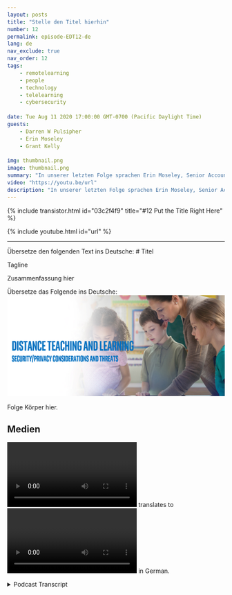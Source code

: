 ```yaml
---
layout: posts
title: "Stelle den Titel hierhin"
number: 12
permalink: episode-EDT12-de
lang: de
nav_exclude: true
nav_order: 12
tags:
    - remotelearning
    - people
    - technology
    - telelearning
    - cybersecurity

date: Tue Aug 11 2020 17:00:00 GMT-0700 (Pacific Daylight Time)
guests:
    - Darren W Pulsipher
    - Erin Moseley
    - Grant Kelly

img: thumbnail.png
image: thumbnail.png
summary: "In unserer letzten Folge sprachen Erin Moseley, Senior Account Executive für Bildung bei Intel, und Grant Kelly, Solution Architect für Bildung bei Intel, zusammen mit Darren über die technologischen Herausforderungen und Optionen beim Fernlernen. In dieser Folge gehen wir tiefer auf Datenschutz- und Sicherheitsbedrohungen und Lösungen ein."
video: "https://youtu.be/url"
description: "In unserer letzten Folge sprachen Erin Moseley, Senior Account Executive für Bildung bei Intel, und Grant Kelly, Solution Architect für Bildung bei Intel, zusammen mit Darren über die technologischen Herausforderungen und Optionen beim Fernlernen. In dieser Folge gehen wir tiefer auf Datenschutz- und Sicherheitsbedrohungen und Lösungen ein."
---
```


<div>
{% include transistor.html id="03c2f4f9" title="#12 Put the Title Right Here" %}

{% include youtube.html id="url" %}
</div>

---

Übersetze den folgenden Text ins Deutsche: # Titel

Tagline

Zusammenfassung hier

Übersetze das Folgende ins Deutsche: ![Episode-Bild](./Thumbnail.png)

Folge Körper hier.

## Medien

<video src='url'></video> translates to <video src='URL'></video> in German.



<details>
<summary> Podcast Transcript </summary>

<p></p>

</details>
